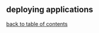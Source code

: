 ## deploying applications

[back to table of contents](https://github.com/mbecker20/monitor/blob/main/readme.md)
